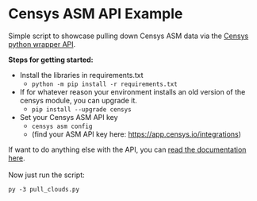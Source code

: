 # Censys ASM API Example
Simple script to showcase pulling down Censys ASM data via the [Censys python wrapper API](https://github.com/censys/censys-python).

**Steps for getting started:**
- Install the libraries in requirements.txt
   - ```python -m pip install -r requirements.txt```
- If for whatever reason your environment installs an old version of the censys module, you can upgrade it.
   - ```pip install --upgrade censys```
- Set your Censys ASM API key
   - ```censys asm config```
   - (find your ASM API key here: https://app.censys.io/integrations)

If want to do anything else with the API, you can [read the documentation here](https://censys-python.readthedocs.io/en/stable/usage-asm.html).
\
\
Now just run the script:
``` 
py -3 pull_clouds.py
```
